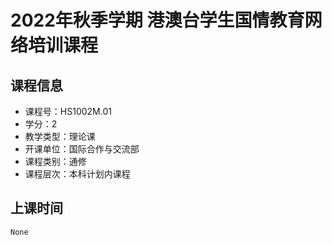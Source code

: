 # 2022年秋季学期 港澳台学生国情教育网络培训课程 






## 课程信息

- 课程号：HS1002M.01
- 学分：2
- 教学类型：理论课
- 开课单位：国际合作与交流部
- 课程类别：通修
- 课程层次：本科计划内课程

## 上课时间

```
None
```

